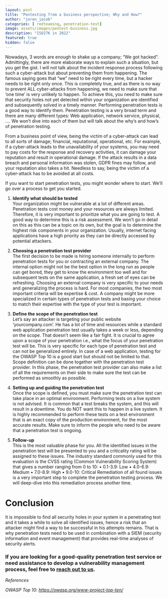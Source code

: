 ```yaml
---
layout: post
title: "Pentesting from a business perspective; Why and How?"
author: "joren_jacob"
categories: [ redteaming, penetration-test]
image: assets/images/pentest-business.jpg
description: "ISO27K in 2022"
featured: true
hidden: false
---
```


Nowadays, 3 words are enough to shake up a company; “We got hacked”. Admittingly, there are more elaborate ways to explain such a situation, but you get the gist. I will not talk about the incident response process following such a cyber-attack but about preventing them from happening. The famous saying goes that “we” need to be right every time, but a hacker needs to be right only once. This is completely true, and as there is no way to prevent ALL cyber-attacks from happening, we need to make sure that ‘one time’ is very unlikely to happen.
To achieve this, you need to make sure that security holes not yet detected within your organization are identified and subsequently solved in a timely manner. Performing penetration tests is a good way to identify them. Penetration testing is a very broad term and there are many different types: Web application, network service, physical, …. We won’t dive into each of them but will talk about the why’s and how’s of penetration testing. <br>

From a business point of view, being the victim of a cyber-attack can lead to all sorts of damage; financial, reputational, operational, etc. For example, if a cyber-attack leads to the unavailability of your systems, you may need to pay costs for the response and recovery activities, it can damage your reputation and result in operational damage. If the attack results in a data breach and personal information was stolen, GDPR fines may follow, and your reputation also takes a hit. Needless to say, being the victim of a cyber-attack has to be avoided at all costs. <br>

If you want to start penetration tests, you might wonder where to start. We’ll go over a process to get you started. <br>

1. **Identify what should be tested** <br>
Your organization might be vulnerable at a lot of different areas. Penetration tests cost money and your resources are always limited. Therefore, it is very important to prioritize what you are going to test. A good way to determine this is a risk assessment. We won’t go in detail on this as this can be a topic on its own, but the goal is to determine the highest risk components in your organization. Usually, internet facing applications have a high priority as they can be directly accessed by potential attackers.

2. **Choosing a penetration test provider** <br>
The first decision to be made is hiring someone internally to perform penetration tests for you or contracting an external company. The internal option might not be the best option in the long run as people can get bored, they get to know the environment too well and for subsequent tests on the same application, a fresh set of eyes can be refreshing. Choosing an external company is very specific to your needs and generalizing the process is hard. For most companies, the two most important criteria will be expertise & cost. A company might be more specialized in certain types of penetration tests and basing your choice to match their expertise with the type of your test is important. 

3. **Define the scope of the penetration test** <br>
Let’s say an attacker is targeting your public website ‘yourcompany.com’. He has a lot of time and resources while a standard web application penetration test usually takes a week or less, depending on the scope. That doesn’t seem like a fair fight. It is crucial to agree upon a scope of your penetration i.e., what the focus of your penetration test will be. This is very specific for each type of penetration test and can not be generalized entirely. In case of a web application, testing for the OWASP Top 10 is a good start but should not be limited to that. Scope definition can be done together with the penetration test provider. In this phase, the penetration test provider can also make a list of all the requirements on their side to make sure the test can be performed as smoothly as possible.

4. **Setting up and guiding the penetration test** <br>
Once the scope is defined, you must make sure the penetration test can take place in an optimal environment. Performing tests on a live system is not advised. It is common that a test breaks the system, and this will result in a downtime. You do NOT want this to happen in a live system. It is highly recommended to perform these tests on a test environment that is an exact copy of the production environment, for the most accurate results. Make sure to inform the people who need to be aware that a penetration test is ongoing.

5. **Follow-up** <br>
This is the most valuable phase for you. All the identified issues in the penetration test will be presented to you and a criticality rating will be assigned to these issues. The industry standard commonly used for this evaluation is the CVSS rating (Common Vulnerability Scoring System) that gives a number ranging from 0 to 10:
•	0.1-3.9: Low
•	4.0-6.9: Medium
•	7.0-8.9: High
•	9.0-10: Critical
Remediation of all found issues is a very important step to complete the penetration testing process. We will deep-dive into this remediation process another time.

# Conclusion
It is impossible to find all security holes in your system in a penetrating test and it takes a while to solve all identified issues, hence a risk that an attacker might find a way to be successful in his attempts remains.  That is why penetration tests need to be used in combination with a SIEM (security information and event management) that provides real-time analyses of security alerts. 

### If you are looking for a good-quality penetration test service or need assistance to develop a vulnerability management process, feel free to [reach out to us](https://www.ordina.be/diensten/security-and-privacy/).

*References*

*OWASP Top 10:	https://owasp.org/www-project-top-ten/*
